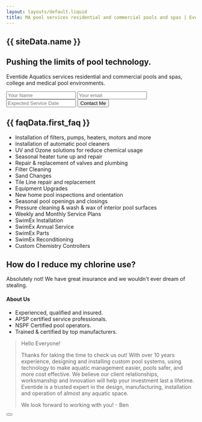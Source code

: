 ```yaml
---
layout: layouts/default.liquid
title: MA pool services residential and commercial pools and spas | Eventide Aquatics
---
```


<amp-animation id="showAnim" layout="nodisplay">
  <script type="application/json">
    {
      "duration": "200ms",
       "fill": "both",
       "iterations": "1",
       "direction": "alternate",
       "animations": [
         {
           "selector": "#scrollToTopButton",
           "keyframes": [
             { "opacity": "1", "visibility": "visible" }
           ]
         }
       ]
    }
  </script>
</amp-animation>

<amp-animation id="hideAnim" layout="nodisplay">
  <script type="application/json">
    {
     "duration": "200ms",
       "fill": "both",
       "iterations": "1",
       "direction": "alternate",
       "animations": [
         {
           "selector": "#scrollToTopButton",
           "keyframes": [
             { "opacity": "0", "visibility": "hidden" }
           ]
         }
       ]
   }
  </script>
</amp-animation>
<section>

  <h1>
    <a class="target-anchor" id="top"></a>
    {{ siteData.name }}
    <amp-position-observer on="enter:hideAnim.start; exit:showAnim.start" layout="nodisplay"></amp-position-observer>
  </h1>

  ## Pushing the limits of pool technology.

  <section class="parallax-image-window">
    <amp-animation id="parallaxTransition"
      layout="nodisplay">
      <script type="application/json">
        {
          "duration": "1",
          "fill": "both",
          "direction": "reverse",
          "animations": [
            {
              "selector": "#parallaxImage",
              "keyframes": [
                { "transform": "translateY(-30%)" }
              ]
            }
          ]
        }
      </script>
    </amp-animation>
    <amp-position-observer on="scroll:parallaxTransition.seekTo(percent=event.percent)"
      intersection-ratios="0"
      layout="nodisplay">
    </amp-position-observer>
    <amp-img id="parallaxImage" data-hero src="/img/hero_image.jpg" width="1645" height="925" layout="intrinsic" alt="an image"></amp-img>
  </section>

<!--
<section>
<form class="multistep-form"
  method="get"
  action="#"
  target="_top">
  <div class="stepper vertical">
    <button class="step-title step-active"
      [class]="currentStep > 0 ? 'step-title' : 'step-title step-active'"
      on="tap:AMP.pushState({ currentStep: 0 })">
      <i class="step-incomplete"
        [class]="animalSelected ? 'step-complete' : 'step-incomplete'"
        data-step-nr="1"></i>
      Animal
    </button>
    <section [hidden]="currentStep > 0">
      <div class="content">
        <p>What's your favorite animal?</p>
        <amp-selector on="select:AMP.setState({animalSelected: true})"
          class="poll"
          name="animal-poll">
          <div option="cat">Cat</div>
          <div option="dog">Dog</div>
          <div option="horse">Horse</div>
        </amp-selector>
        <button disabled
          [disabled]="!animalSelected"
          on="tap:AMP.pushState({ currentStep: currentStep + 1 })">
          continue
        </button>
      </div>
    </section>
    <button class="step-title"
      [class]="currentStep != 1 ? 'step-title' : 'step-title step-active'"
      disabled
      [disabled]="!animalSelected"
      on="tap:AMP.pushState({ currentStep: 1 })">
      <i class="step-incomplete"
        [class]="colorSelected ? 'step-complete' : 'step-incomplete'"
        data-step-nr="2"></i>
      Color
    </button>
    <section hidden
      [hidden]="currentStep != 1">
      <div class="content">
        <p>What's your favorite color?</p>
        <amp-selector on="select:AMP.setState({colorSelected: true})"
          class="poll"
          name="color-poll">
          <div option="blue">Blue</div>
          <div option="green">Green</div>
          <div option="yellow">Yellow</div>
        </amp-selector>
        <button disabled
          [disabled]="!colorSelected"
          on="tap:AMP.pushState({ currentStep: currentStep + 1 })">
          continue
        </button>
      </div>
    </section>
    <button class="step-title"
      [class]="currentStep != 2 ? 'step-title' : 'step-title step-active'"
      disabled
      [disabled]="!colorSelected"
      on="tap:AMP.pushState({ currentStep: 2 })">
      <i class="step-incomplete"
        [class]="fruitSelected ? 'step-complete' : 'step-incomplete'"
        data-step-nr="3"></i>
      Fruit
    </button>
    <section hidden
      [hidden]="currentStep != 2">
      <div class="content">
        <p>What's your favorite fruit?</p>
        <amp-selector on="select:AMP.setState({fruitSelected: true})"
          class="poll"
          name="fruit-poll">
          <div option="apple">Apple</div>
          <div option="banana">Banana</div>
          <div option="cheery">Cherry</div>
        </amp-selector>
        <button disabled
          [disabled]="!fruitSelected"
          on="tap:AMP.pushState({ currentStep: currentStep + 1 })">
          continue
        </button>
      </div>
    </section> 
  </div>
  <input type="submit"
    value="Submit">
</form>
</section> -->

  Eventide Aquatics services residential and commercial pools and spas, college and medical pool environments.
  <!-- <amp-state id="form1">
    <script type="application/json">
      {
        "subscribe": false,
        "submit": false
      }
    </script>
  </amp-state> -->
  <!-- <p [text]="form1.submit">No state is set</p> -->
  <!-- <p [text]="'Thanks, ' + subscribe +'! You have successfully made an appointment for ' + value3 + ''"></p> -->
  <!-- <button on="tap:AMP.setState({})">Click</button> -->
  <form method="post" action-xhr="/"  on="submit-success: AMP.setState({ 'subscribe': event.response.value1, 'date': event.response.value3 })" target="_blank">
    <input type="text" name="value1" placeholder="Your Name" required />
    <input type="email" name="value2" placeholder="Your email" required />
    <amp-date-picker
      type="single"
      mode="overlay"
      layout="container"
      input-selector="[name=value3]"
    >
      <input type="text" name="value3" placeholder="Expected Service Date" required />
    </amp-date-picker>
    <input type="submit" value="Contact Me" />
  </form>

  <section>
  <amp-accordion id="my-accordion" disable-session-states>
    <section expanded>
      <h2>{{ faqData.first_faq }}
        <span class="accordion-header-indicator"></span>
      </h2>
      <div>
        <ul>
          <li>Installation of filters, pumps, heaters, motors and more</li>
          <li>Installation of automatic pool cleaners</li>
          <li>UV and Ozone solutions for reduce chemical usage</li>
          <li>Seasonal heater tune up and repair</li>
          <li>Repair & replacement of valves and plumbing</li>
          <li>Filter Cleaning</li>
          <li>Sand Changes</li>
          <li>Tile Line repair and replacement</li>
          <li>Equipment Upgrades</li>
          <li>New home pool inspections and orientation</li>
          <li>Seasonal pool openings and closings</li>
          <li>Pressure cleaning & wash & wax of interior pool surfaces</li>
          <li>Weekly and Monthly Service Plans​</li>
          <li>SwimEx Installation</li>
          <li>SwimEx Annual Service</li>
          <li>SwimEx Parts</li>
          <li>SwimEx Reconditioning</li>
          <li>Custom Chemistry Controllers</li>
        </ul>
    </div>
    </section>
    <section>
      <h2>How do I reduce my chlorine use?
        <span class="accordion-header-indicator"></span>
      </h2>
      <p>Absolutely not!  We have great insurance and we wouldn't ever dream of stealing.</p>
    </section>
    <!-- <section>
      <h2>How do I pay?
      </h2>
      <p>You can pay with Cash, Debit, Credit, anything except checks!</p>
    </section>
    <section>
      <h2>Are you okay with pets being in the home during a cleaning service?
        <span class="accordion-header-indicator"></span>
      </h2>
      <p>
      Heck yeah!  We are lovable dog and cat people, so we totally understand! 
      </p>
    </section> -->
  </amp-accordion>
  </section>

  <h4>About Us</h4>
  <!-- <figure>
    <amp-img src="/img/ben_1.jpg" width="525" height="240" alt="an image"></amp-img>
  </figure> -->
  <ul>
    <li>Experienced, qualified and insured.</li>
    <li>APSP certified service professionals.</li>
    <li>NSPF Certified pool operators.</li>
    <li>Trained & certified by top manufacturers.</li>
  </ul>
  <blockquote>
    <p>Hello Everyone!</p>
    <p>Thanks for taking the time to check us out! With over 10 years experience, designing and installing custom pool systems, using technology to make aquatic management easier, pools  safer, and more cost effective.  We believe our client relationships, worksmanship and innovation will help your investment last a lifetime.  Eventide is a trusted expert in the  design, manufacturing, installation and operation of almost any aquatic space.</p>
    <p>We look forward to working with you! - Ben</p>
  </blockquote>

<div>
  <button id="scrollToTopButton"
    on="tap:top.scrollTo(duration=200)"
    class="scrollToTop">
      <svg xmlns="http://www.w3.org/2000/svg" viewBox="0 0 44.224 44.224"><path d="M22.112 44.224a3 3 0 003-3v-25.66c0-2.761 1.541-3.376 3.443-1.374l7.045 7.419a3.127 3.127 0 002.274.976 3.134 3.134 0 002.273-5.295L24.653.977A3.13 3.13 0 0022.406 0a3.161 3.161 0 00-2.261.938L4.114 17.254a3.135 3.135 0 104.47 4.394l7.024-7.148c1.935-1.97 3.504-1.328 3.504 1.433v25.291a3 3 0 003 3z" fill="#fff"/></svg>
    </button>
</div>
</section>